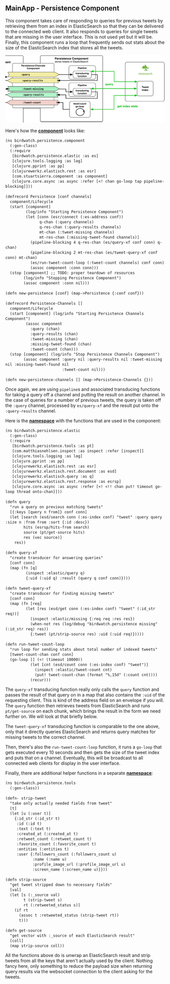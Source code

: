 ## MainApp - Persistence Component

This component takes care of responding to queries for previous tweets by retrieving them from an index in ElasticSearch so that they can be delivered to the connected web client. It also responds to queries for single tweets that are missing in the user interface. This is not used yet but it will be. Finally, this component runs a loop that frequently sends out stats about the size of the ElasticSearch index that stores all the tweets.

![MainApp - Persistence Component](images/mainapp_persistence.png)

Here's how the **[component](https://github.com/matthiasn/BirdWatch/blob/d104db4a7ac7a745593e34398751f81a50d167d0/Clojure-Websockets/MainApp/src/clj/birdwatch/persistence/component.clj)** looks like:

~~~
(ns birdwatch.persistence.component
  (:gen-class)
  (:require
   [birdwatch.persistence.elastic :as es]
   [clojure.tools.logging :as log]
   [clojure.pprint :as pp]
   [clojurewerkz.elastisch.rest :as esr]
   [com.stuartsierra.component :as component]
   [clojure.core.async :as async :refer [<! chan go-loop tap pipeline-blocking]]))

(defrecord Persistence [conf channels]
  component/Lifecycle
  (start [component]
         (log/info "Starting Persistence Component")
         (let [conn (esr/connect (:es-address conf))
               q-chan (:query channels)
               q-res-chan (:query-results channels)
               mt-chan (:tweet-missing channels)
               mt-res-chan (:missing-tweet-found channels)]
           (pipeline-blocking 4 q-res-chan (es/query-xf conf conn) q-chan)
           (pipeline-blocking 2 mt-res-chan (es/tweet-query-xf conf conn) mt-chan)
           (es/run-tweet-count-loop (:tweet-count channels) conf conn)
           (assoc component :conn conn)))
  (stop [component] ;; TODO: proper teardown of resources
        (log/info "Stopping Persistence Component")
        (assoc component :conn nil)))

(defn new-persistence [conf] (map->Persistence {:conf conf}))

(defrecord Persistence-Channels []
  component/Lifecycle
  (start [component] (log/info "Starting Persistence Channels Component")
         (assoc component
           :query (chan)
           :query-results (chan)
           :tweet-missing (chan)
           :missing-tweet-found (chan)
           :tweet-count (chan)))
  (stop [component] (log/info "Stop Persistence Channels Component")
        (assoc component :query nil :query-results nil :tweet-missing nil :missing-tweet-found nil
                         :tweet-count nil)))

(defn new-persistence-channels [] (map->Persistence-Channels {}))
~~~

Once again, we are using ````pipeline````s and associated transducing functions for taking a query off a channel and putting the result on another channel. In the case of queries for a number of previous tweets, the query is taken off the ````:query```` channel, processed by ````es/query-xf```` and the result put onto the ````:query-results```` channel.

Here is the **[namespace](https://github.com/matthiasn/BirdWatch/blob/3c793a8ded198ba9aa2360f1efb538dd548383b2/Clojure-Websockets/MainApp/src/clj/birdwatch/persistence/elastic.clj)** with the functions that are used in the component:

~~~
(ns birdwatch.persistence.elastic
  (:gen-class)
  (:require
   [birdwatch.persistence.tools :as pt]
   [com.matthiasnehlsen.inspect :as inspect :refer [inspect]]
   [clojure.tools.logging :as log]
   [clojure.pprint :as pp]
   [clojurewerkz.elastisch.rest :as esr]
   [clojurewerkz.elastisch.rest.document :as esd]
   [clojurewerkz.elastisch.query :as q]
   [clojurewerkz.elastisch.rest.response :as esrsp]
   [clojure.core.async :as async :refer [<! <!! chan put! timeout go-loop thread onto-chan]]))

(defn query
  "run a query on previous matching tweets"
  [{:keys [query n from]} conf conn]
  (let [search (esd/search conn (:es-index conf) "tweet" :query query :size n :from from :sort {:id :desc})
        hits (esrsp/hits-from search)
        source (pt/get-source hits)
        res (vec source)]
    res))

(defn query-xf
  "create transducer for answering queries"
  [conf conn]
  (map (fn [q]
         (inspect :elastic/query q)
         {:uid (:uid q) :result (query q conf conn)})))

(defn tweet-query-xf
  "create transducer for finding missing tweets"
  [conf conn]
  (map (fn [req]
         (let [res (esd/get conn (:es-index conf) "tweet" (:id_str req))]
           (inspect :elastic/missing {:req req :res res})
           (when-not res (log/debug "birdwatch.persistence missing" (:id_str req) res))
           {:tweet (pt/strip-source res) :uid (:uid req)}))))

(defn run-tweet-count-loop
  "run loop for sending stats about total number of indexed tweets"
  [tweet-count-chan conf conn]
  (go-loop [] (<! (timeout 10000))
           (let [cnt (esd/count conn (:es-index conf) "tweet")]
             (inspect :elastic/tweet-count cnt)
             (put! tweet-count-chan (format "%,15d" (:count cnt))))
           (recur)))
~~~

The ````query-xf```` transducing function really only calls the ````query```` function and passes the result of that query on in a map that also contains the ````:uid```` of the requesting client. This is kind of the address field on an envelope if you will. The ````query```` function then retrieves tweets from ElasticSearch and runs ````pt/get-source```` on each chunk, which brings the result in the form we need further on. We will look at that briefly below.

The ````tweet-query-xf```` transducing function is comparable to the one above, only that it directly queries ElasticSearch and returns query matches for missing tweets to the correct channel.

Then, there's also the ````run-tweet-count-loop```` function, it runs a ````go-loop```` that gets executed every 10 seconds and then gets the size of the tweet index and puts that on a channel. Eventually, this will be broadcast to all connected web clients for display in the user interface.


Finally, there are additional helper functions in a separate **[namespace](https://github.com/matthiasn/BirdWatch/blob/d104db4a7ac7a745593e34398751f81a50d167d0/Clojure-Websockets/MainApp/src/clj/birdwatch/persistence/tools.clj)**:

~~~
(ns birdwatch.persistence.tools
  (:gen-class))

(defn- strip-tweet
  "take only actually needed fields from tweet"
  [t]
  (let [u (:user t)]
    {:id_str (:id_str t)
     :id (:id t)
     :text (:text t)
     :created_at (:created_at t)
     :retweet_count (:retweet_count t)
     :favorite_count (:favorite_count t)
     :entities (:entities t)
     :user {:followers_count (:followers_count u)
            :name (:name u)
            :profile_image_url (:profile_image_url u)
            :screen_name (:screen_name u)}}))

(defn strip-source
  "get tweet stripped down to necessary fields"
  [val]
  (let [s (:_source val)
        t (strip-tweet s)
        rt (:retweeted_status s)]
    (if rt
      (assoc t :retweeted_status (strip-tweet rt))
      t)))

(defn get-source
  "get vector with :_source of each ElasticSearch result"
  [coll]
  (map strip-source coll))
~~~

All the functions above do is unwrap an ElasticSearch result and strip tweets from all the keys that aren't actually used by the client. Nothing fancy here, only something to reduce the payload size when returning query results via the websocket connection to the client asking for the tweets.
